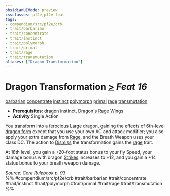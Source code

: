 ```yaml
---
obsidianUIMode: preview
cssclasses: pf2e,pf2e-feat
tags:
- compendium/src/pf2e/crb
- trait/barbarian
- trait/concentrate
- trait/instinct
- trait/polymorph
- trait/primal
- trait/rage
- trait/transmutation
aliases: ["Dragon Transformation"]
---
```

# Dragon Transformation  [>](rules/core-rulebook/chapter-9-playing-the-game.md#Actions "Single Action") *Feat 16*  
[barbarian](rules/traits/barbarian.md "Barbarian Class Trait")  [concentrate](rules/traits/concentrate.md "Concentrate Action & Ability Trait")  [instinct](rules/traits/instinct.md "Instinct Action & Ability Trait")  [polymorph](rules/traits/polymorph.md "Polymorph Effect Trait")  [primal](rules/traits/primal.md "Primal Tradition Trait")  [rage](rules/traits/rage.md "Rage Combat Trait")  [transmutation](rules/traits/transmutation.md "Transmutation School Trait")  

- **Prerequisites**: dragon instinct, [Dragon's Rage Wings](compendium/feats/dragons-rage-wings.md)
- **Activity** Single Action

You transform into a ferocious Large dragon, gaining the effects of 6th-level [dragon form](compendium/spells/dragon-form.md) except that you use your own AC and attack modifier; you also apply your extra damage from [Rage](rules/actions/rage.md), and the Breath Weapon uses your class DC. The action to [Dismiss](rules/actions/dismiss.md) the transformation gains the [rage](rules/traits/rage.md "Rage Combat Trait") trait.

At 18th level, you gain a +20-foot status bonus to your fly Speed, your damage bonus with dragon [Strikes](rules/actions/strike.md) increases to +12, and you gain a +14 status bonus to your breath weapon damage.

*Source: Core Rulebook p. 93*  
%% #compendium/src/pf2e/crb #trait/barbarian #trait/concentrate #trait/instinct #trait/polymorph #trait/primal #trait/rage #trait/transmutation %%